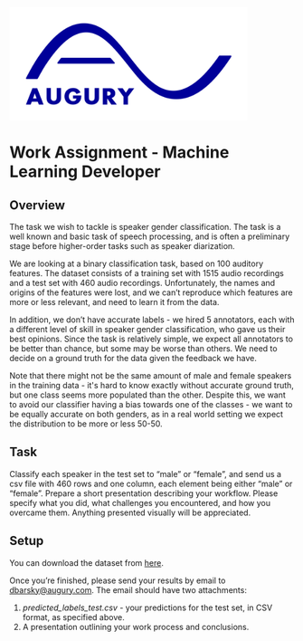 <img align="center" src="AUGURY_logo.png" width="421" height="200" />

# Work Assignment - Machine Learning Developer
## Overview
The task we wish to tackle is speaker gender classification. The task is a well known and basic task of speech processing, and is often a preliminary stage before higher-order tasks such as speaker diarization.

We are looking at a binary classification task, based on 100 auditory features.
The dataset consists of a training set with 1515 audio recordings and a test set with 460 audio recordings. Unfortunately, the names and origins of the features were lost, and we can’t reproduce which features are more or less relevant, and need to learn it from the data.

In addition, we don’t have accurate labels - we hired 5 annotators, 
each with a different level of skill in speaker gender classification, who gave us their best opinions.
Since the task is relatively simple, we expect all annotators to be better than
chance, but some may be worse than others.
We need to decide on a ground truth for the data given the feedback we have.

Note that there might not be the same amount of male and female speakers in the training data - 
it's hard to know exactly without accurate ground truth, but one class seems more populated than the other. 
Despite this, we want to avoid our classifier having a bias towards one of the classes - we want to be equally accurate on both genders, as in a real world setting we expect the distribution to be more or less 50-50.

## Task
Classify each speaker in the test set to “male” or “female”, and send us a csv file with 460 rows and one column, each element being either “male” or “female”.
Prepare a short presentation describing your workflow. Please specify what you did, what challenges you encountered, and how you overcame them. Anything presented visually will be appreciated.

## Setup
You can download the dataset from [here](https://github.com/augurysys/machine_learning_assignment/raw/master/augury_ml_assignment.zip).

Once you’re finished, please send your results by email to [dbarsky@augury.com](mailto:dbarsky@augury.com). The email should have two attachments:
1. _predicted_labels_test.csv_ - your predictions for the test set, in CSV format, as specified above.
2. A presentation outlining your work process and conclusions.
